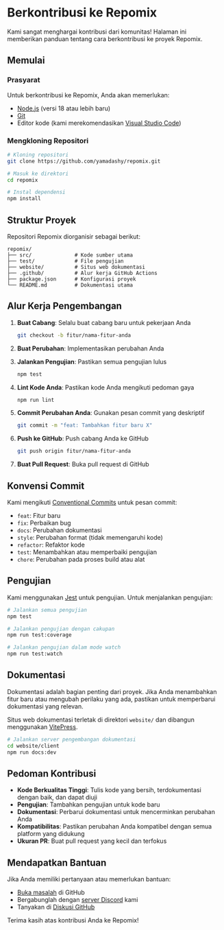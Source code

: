 # Berkontribusi ke Repomix


Kami sangat menghargai kontribusi dari komunitas! Halaman ini memberikan panduan tentang cara berkontribusi ke proyek Repomix.

## Memulai

### Prasyarat

Untuk berkontribusi ke Repomix, Anda akan memerlukan:

- [Node.js](https://nodejs.org/) (versi 18 atau lebih baru)
- [Git](https://git-scm.com/)
- Editor kode (kami merekomendasikan [Visual Studio Code](https://code.visualstudio.com/))

### Mengkloning Repositori

```bash
# Kloning repositori
git clone https://github.com/yamadashy/repomix.git

# Masuk ke direktori
cd repomix

# Instal dependensi
npm install
```

## Struktur Proyek

Repositori Repomix diorganisir sebagai berikut:

```
repomix/
├── src/              # Kode sumber utama
├── test/             # File pengujian
├── website/          # Situs web dokumentasi
├── .github/          # Alur kerja GitHub Actions
├── package.json      # Konfigurasi proyek
└── README.md         # Dokumentasi utama
```

## Alur Kerja Pengembangan

1. **Buat Cabang**: Selalu buat cabang baru untuk pekerjaan Anda
   ```bash
   git checkout -b fitur/nama-fitur-anda
   ```

2. **Buat Perubahan**: Implementasikan perubahan Anda

3. **Jalankan Pengujian**: Pastikan semua pengujian lulus
   ```bash
   npm test
   ```

4. **Lint Kode Anda**: Pastikan kode Anda mengikuti pedoman gaya
   ```bash
   npm run lint
   ```

5. **Commit Perubahan Anda**: Gunakan pesan commit yang deskriptif
   ```bash
   git commit -m "feat: Tambahkan fitur baru X"
   ```

6. **Push ke GitHub**: Push cabang Anda ke GitHub
   ```bash
   git push origin fitur/nama-fitur-anda
   ```

7. **Buat Pull Request**: Buka pull request di GitHub

## Konvensi Commit

Kami mengikuti [Conventional Commits](https://www.conventionalcommits.org/) untuk pesan commit:

- `feat`: Fitur baru
- `fix`: Perbaikan bug
- `docs`: Perubahan dokumentasi
- `style`: Perubahan format (tidak memengaruhi kode)
- `refactor`: Refaktor kode
- `test`: Menambahkan atau memperbaiki pengujian
- `chore`: Perubahan pada proses build atau alat

## Pengujian

Kami menggunakan [Jest](https://jestjs.io/) untuk pengujian. Untuk menjalankan pengujian:

```bash
# Jalankan semua pengujian
npm test

# Jalankan pengujian dengan cakupan
npm run test:coverage

# Jalankan pengujian dalam mode watch
npm run test:watch
```

## Dokumentasi

Dokumentasi adalah bagian penting dari proyek. Jika Anda menambahkan fitur baru atau mengubah perilaku yang ada, pastikan untuk memperbarui dokumentasi yang relevan.

Situs web dokumentasi terletak di direktori `website/` dan dibangun menggunakan [VitePress](https://vitepress.dev/).

```bash
# Jalankan server pengembangan dokumentasi
cd website/client
npm run docs:dev
```

## Pedoman Kontribusi

- **Kode Berkualitas Tinggi**: Tulis kode yang bersih, terdokumentasi dengan baik, dan dapat diuji
- **Pengujian**: Tambahkan pengujian untuk kode baru
- **Dokumentasi**: Perbarui dokumentasi untuk mencerminkan perubahan Anda
- **Kompatibilitas**: Pastikan perubahan Anda kompatibel dengan semua platform yang didukung
- **Ukuran PR**: Buat pull request yang kecil dan terfokus

## Mendapatkan Bantuan

Jika Anda memiliki pertanyaan atau memerlukan bantuan:

- [Buka masalah](https://github.com/yamadashy/repomix/issues) di GitHub
- Bergabunglah dengan [server Discord](https://discord.gg/wNYzTwZFku) kami
- Tanyakan di [Diskusi GitHub](https://github.com/yamadashy/repomix/discussions)

Terima kasih atas kontribusi Anda ke Repomix!
